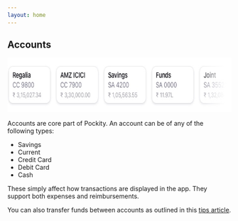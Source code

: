 ```yaml
---
layout: home
---
```


## Accounts

<picture>
  <source media="(prefers-color-scheme: dark)" srcset="/assets/images/accounts/header-dark.jpg 1x, /assets/images/accounts/header-dark@2x.jpg 2x, /assets/images/accounts/header-dark@3x.jpg 3x">
  <img src="/assets/images/accounts/header.jpg" srcset="/assets/images/accounts/header@2x.jpg 2x, /assets/images/accounts/header@3x.jpg 3x" width="712" height="122" alt="Graphical representation of Pockity's accounts"/>
</picture>

Accounts are core part of Pockity. An account can be of any of the following types:
- Savings
- Current
- Credit Card
- Debit Card 
- Cash 

These simply affect how transactions are displayed in the app. They support both expenses and reimbursements. 

You can also transfer funds between accounts as outlined in this [tips article](/entries/transfers/).

